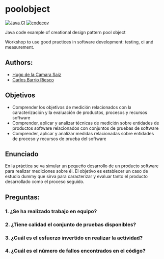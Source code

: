 poolobject
==========

[![Java CI](https://github.com/clopezno/poolobject/actions/workflows/ci_jdk1.8_build_test.yml/badge.svg)](https://github.com/clopezno/poolobject/actions/workflows/ci_jdk1.8_build_test.yml) 
[![codecov](https://codecov.io/gh/clopezno/poolobject/graph/badge.svg?token=NvQ17D5kct)](https://codecov.io/gh/clopezno/poolobject)

Java code example of creational design pattern pool object

Workshop to use good practices in software development: testing, ci and measurement.

## Authors:

- [Hugo de la Camara Saiz](mailto:hds1001@alu.ubu.es)
- [Carlos Barrio Riesco](mailto:cbr1005@alu.ubu.es)

## Objetivos
- Comprender los objetivos de medición relacionados con la caracterización y la evaluación de productos, procesos y recursos software
- Comprender, aplicar y analizar técnicas de medición sobre entidades de productos software relacionados con conjuntos de pruebas de software
- Comprender, aplicar y analizar medidas relacionadas sobre entidades de proceso y recursos de prueba del software

## Enunciado
En la práctica se va simular un pequeño desarrollo de un producto software para realizar mediciones sobre él.
El objetivo es establecer un caso de estudio dummy que sirva para caracterizar y evaluar tanto el producto
desarrollado como el proceso seguido.

## Preguntas:

### 1. ¿Se ha realizado trabajo en equipo?


### 2. ¿Tiene calidad el conjunto de pruebas disponibles?


### 3. ¿Cuál es el esfuerzo invertido en realizar la actividad?


### 4. ¿Cuál es el número de fallos encontrados en el código?
